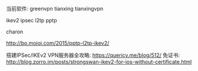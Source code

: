 当前软件: greenvpn tianxing tianxingvpn

ikev2 ipsec l2tp pptp

charon

http://bo.moioi.com/2015/pptp-l2tp-ikev2/

搭建IPSec/IKEv2 VPN服务器全攻略:
https://quericy.me/blog/512/
免证书:
http://blog.zorro.im/posts/strongswan-ikev2-for-ios-without-certificate.html